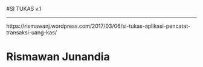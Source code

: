 #SI TUKAS v.1
<hr/>
https://rismawanj.wordpress.com/2017/03/06/si-tukas-aplikasi-pencatat-transaksi-uang-kas/


# Rismawan Junandia
